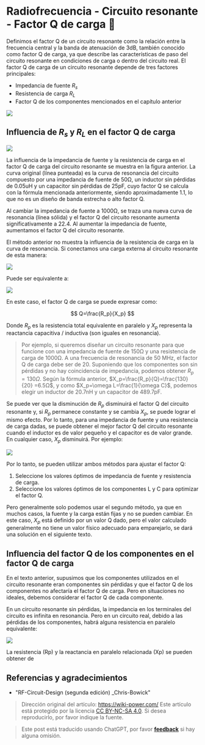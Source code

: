# Radiofrecuencia - Circuito resonante - Factor Q de carga 🚧

Definimos el factor Q de un circuito resonante como la relación entre la frecuencia central y la banda de atenuación de 3dB, también conocido como factor Q de carga, ya que describe las características de paso del circuito resonante en condiciones de carga o dentro del circuito real. El factor Q de carga de un circuito resonante depende de tres factores principales:

- Impedancia de fuente $R_s$
- Resistencia de carga $R_L$
- Factor Q de los componentes mencionados en el capítulo anterior

![](https://wiki-media-1253965369.cos.ap-guangzhou.myqcloud.com/img/20220418111129.png)

## Influencia de $R_s$ y $R_L$ en el factor Q de carga

![](https://wiki-media-1253965369.cos.ap-guangzhou.myqcloud.com/img/20220418111200.png)

La influencia de la impedancia de fuente y la resistencia de carga en el factor Q de carga del circuito resonante se muestra en la figura anterior. La curva original (línea punteada) es la curva de resonancia del circuito compuesto por una impedancia de fuente de 50Ω, un inductor sin pérdidas de 0.05uH y un capacitor sin pérdidas de 25pF, cuyo factor Q se calcula con la fórmula mencionada anteriormente, siendo aproximadamente 1.1, lo que no es un diseño de banda estrecha o alto factor Q.

Al cambiar la impedancia de fuente a 1000Ω, se traza una nueva curva de resonancia (línea sólida) y el factor Q del circuito resonante aumenta significativamente a 22.4. Al aumentar la impedancia de fuente, aumentamos el factor Q del circuito resonante.

El método anterior no muestra la influencia de la resistencia de carga en la curva de resonancia. Si conectamos una carga externa al circuito resonante de esta manera:

![](https://wiki-media-1253965369.cos.ap-guangzhou.myqcloud.com/img/20220419163311.png)

Puede ser equivalente a:

![](https://wiki-media-1253965369.cos.ap-guangzhou.myqcloud.com/img/20220419163441.png)

En este caso, el factor Q de carga se puede expresar como:

$$
Q=\frac{R_p}{X_p}
$$

Donde $R_p$ es la resistencia total equivalente en paralelo y $X_p$ representa la reactancia capacitiva / inductiva (son iguales en resonancia).

> Por ejemplo, si queremos diseñar un circuito resonante para que funcione con una impedancia de fuente de 150Ω y una resistencia de carga de 1000Ω. A una frecuencia de resonancia de 50 MHz, el factor Q de carga debe ser de 20. Suponiendo que los componentes son sin pérdidas y no hay coincidencia de impedancia, podemos obtener $R_p=130Ω$. Según la fórmula anterior, $X_p=\frac{R_p}{Q}=\frac{130}{20} =6.5Ω$, y como $X_p=\omega L=\frac{1}{\omega C}$, podemos elegir un inductor de 20.7nH y un capacitor de 489.7pF.

Se puede ver que la disminución de $R_p$ disminuirá el factor Q del circuito resonante y, si $R_p$ permanece constante y se cambia $X_p$, se puede lograr el mismo efecto. Por lo tanto, para una impedancia de fuente y una resistencia de carga dadas, se puede obtener el mejor factor Q del circuito resonante cuando el inductor es de valor pequeño y el capacitor es de valor grande. En cualquier caso, $X_p$ disminuirá. Por ejemplo:

![](https://wiki-media-1253965369.cos.ap-guangzhou.myqcloud.com/img/20220419165555.png)

Por lo tanto, se pueden utilizar ambos métodos para ajustar el factor Q:

1. Seleccione los valores óptimos de impedancia de fuente y resistencia de carga.
2. Seleccione los valores óptimos de los componentes L y C para optimizar el factor Q.

Pero generalmente solo podemos usar el segundo método, ya que en muchos casos, la fuente y la carga están fijas y no se pueden cambiar. En este caso, $X_p$ está definido por un valor Q dado, pero el valor calculado generalmente no tiene un valor físico adecuado para emparejarlo, se dará una solución en el siguiente texto.

## Influencia del factor Q de los componentes en el factor Q de carga

En el texto anterior, supusimos que los componentes utilizados en el circuito resonante eran componentes sin pérdidas y que el factor Q de los componentes no afectaría el factor Q de carga. Pero en situaciones no ideales, debemos considerar el factor Q de cada componente.

En un circuito resonante sin pérdidas, la impedancia en los terminales del circuito es infinita en resonancia. Pero en un circuito real, debido a las pérdidas de los componentes, habrá alguna resistencia en paralelo equivalente:

![](https://wiki-media-1253965369.cos.ap-guangzhou.myqcloud.com/img/20220419174200.png)

La resistencia (Rp) y la reactancia en paralelo relacionada (Xp) se pueden obtener de 

## Referencias y agradecimientos

- "RF-Circuit-Design (segunda edición) _Chris-Bowick" 

> Dirección original del artículo: <https://wiki-power.com/> 
> Este artículo está protegido por la licencia [CC BY-NC-SA 4.0](https://creativecommons.org/licenses/by/4.0/deed.zh). Si desea reproducirlo, por favor indique la fuente.

> Este post está traducido usando ChatGPT, por favor [**feedback**](https://github.com/linyuxuanlin/Wiki_MkDocs/issues/new) si hay alguna omisión.